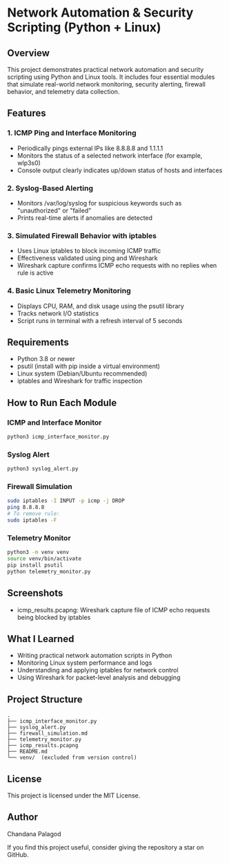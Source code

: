 # Network Automation & Security Scripting (Python + Linux)

## Overview
This project demonstrates practical network automation and security scripting using Python and Linux tools. It includes four essential modules that simulate real-world network monitoring, security alerting, firewall behavior, and telemetry data collection.

## Features

### 1. ICMP Ping and Interface Monitoring
- Periodically pings external IPs like 8.8.8.8 and 1.1.1.1
- Monitors the status of a selected network interface (for example, wlp3s0)
- Console output clearly indicates up/down status of hosts and interfaces

### 2. Syslog-Based Alerting
- Monitors /var/log/syslog for suspicious keywords such as "unauthorized" or "failed"
- Prints real-time alerts if anomalies are detected

### 3. Simulated Firewall Behavior with iptables
- Uses Linux iptables to block incoming ICMP traffic
- Effectiveness validated using ping and Wireshark
- Wireshark capture confirms ICMP echo requests with no replies when rule is active

### 4. Basic Linux Telemetry Monitoring
- Displays CPU, RAM, and disk usage using the psutil library
- Tracks network I/O statistics
- Script runs in terminal with a refresh interval of 5 seconds

## Requirements
- Python 3.8 or newer
- psutil (install with pip inside a virtual environment)
- Linux system (Debian/Ubuntu recommended)
- iptables and Wireshark for traffic inspection

## How to Run Each Module

### ICMP and Interface Monitor
```bash
python3 icmp_interface_monitor.py
```

### Syslog Alert
```bash
python3 syslog_alert.py
```

### Firewall Simulation
```bash
sudo iptables -I INPUT -p icmp -j DROP
ping 8.8.8.8
# To remove rule:
sudo iptables -F
```

### Telemetry Monitor
```bash
python3 -m venv venv
source venv/bin/activate
pip install psutil
python telemetry_monitor.py
```

## Screenshots
- icmp_results.pcapng: Wireshark capture file of ICMP echo requests being blocked by iptables

## What I Learned
- Writing practical network automation scripts in Python
- Monitoring Linux system performance and logs
- Understanding and applying iptables for network control
- Using Wireshark for packet-level analysis and debugging

## Project Structure
```
.
├── icmp_interface_monitor.py
├── syslog_alert.py
├── firewall_simulation.md
├── telemetry_monitor.py
├── icmp_results.pcapng
├── README.md
└── venv/  (excluded from version control)
```

## License
This project is licensed under the MIT License.

## Author
Chandana Palagod

If you find this project useful, consider giving the repository a star on GitHub.

